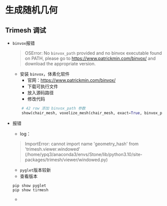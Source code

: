 # 生成随机几何

## Trimesh 调试

- `binvox`报错

  > OSError: No `binvox_path` provided and no binvox executable found on PATH, please go to https://www.patrickmin.com/binvox/ and download the appropriate version.

  - 安装 `binvox`，体素化软件
    - 官网：https://www.patrickmin.com/binvox/
    - 下载可执行文件
    - 放入源码路径
    - 修改代码

  ```python
      # 42 row 添加 binvox_path 参数
      show(chair_mesh, voxelize_mesh(chair_mesh, exact=True, binvox_path='../binvox'), colors=(1, 1, 1, 0.3))
  ```

- 报错

  - log：

  > ImportError: cannot import name 'geometry_hash' from 'trimesh.viewer.windowed' (/home/ypq3/anaconda3/envs/Stone/lib/python3.10/site-packages/trimesh/viewer/windowed.py)

  - `pyglet`版本较新
  - 查看版本

  ```shell
  pip show pyglet
  pip show tirmesh
  ```

  - 